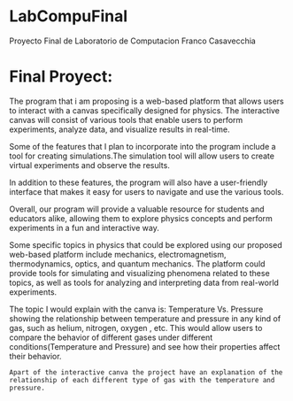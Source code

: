 # LabCompuFinal
Proyecto Final de Laboratorio de Computacion
Franco Casavecchia

# Final Proyect:

The program that i am proposing is a web-based platform that allows users to interact with a canvas specifically designed for physics. The interactive canvas will consist of various tools that enable users to perform experiments, analyze data, and visualize results in real-time.

Some of the features that I plan to incorporate into the program include a tool for creating simulations.The simulation tool will allow users to create virtual experiments and observe the results.

In addition to these features, the program will also have a user-friendly interface that makes it easy for users to navigate and use the various tools. 

Overall, our program will provide a valuable resource for students and educators alike, allowing them to explore physics concepts and perform experiments in a fun and interactive way. 

Some specific topics in physics that could be explored using our proposed web-based platform include mechanics, electromagnetism, thermodynamics, optics, and quantum mechanics. The platform could provide tools for simulating and visualizing phenomena related to these topics, as well as tools for analyzing and interpreting data from real-world experiments.

The topic I would explain with the canva is:
    Temperature Vs. Pressure showing the relationship between temperature and pressure in any kind of gas, such as helium, nitrogen, oxygen , etc. This would allow users to compare the behavior of different gases under different conditions(Temperature and Pressure) and see how their properties affect their behavior. 

    Apart of the interactive canva the project have an explanation of the relationship of each different type of gas with the temperature and pressure.